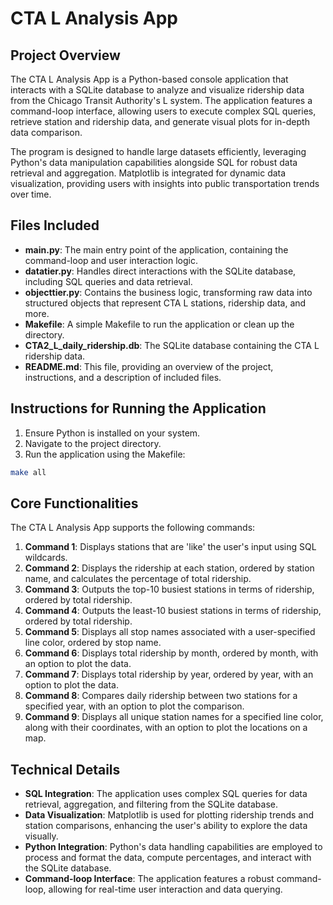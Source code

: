 # CTA L Analysis App

## Project Overview

The CTA L Analysis App is a Python-based console application that interacts with a SQLite database to analyze and visualize ridership data from the Chicago Transit Authority's L system. The application features a command-loop interface, allowing users to execute complex SQL queries, retrieve station and ridership data, and generate visual plots for in-depth data comparison.

The program is designed to handle large datasets efficiently, leveraging Python's data manipulation capabilities alongside SQL for robust data retrieval and aggregation. Matplotlib is integrated for dynamic data visualization, providing users with insights into public transportation trends over time.

## Files Included

- **main.py**: The main entry point of the application, containing the command-loop and user interaction logic.
- **datatier.py**: Handles direct interactions with the SQLite database, including SQL queries and data retrieval.
- **objecttier.py**: Contains the business logic, transforming raw data into structured objects that represent CTA L stations, ridership data, and more.
- **Makefile**: A simple Makefile to run the application or clean up the directory.
- **CTA2_L_daily_ridership.db**: The SQLite database containing the CTA L ridership data.
- **README.md**: This file, providing an overview of the project, instructions, and a description of included files.

## Instructions for Running the Application

1. Ensure Python is installed on your system.
2. Navigate to the project directory.
3. Run the application using the Makefile:
  ```bash
  make all
  ```

## Core Functionalities

The CTA L Analysis App supports the following commands:

1. **Command 1**: Displays stations that are 'like' the user's input using SQL wildcards.
2. **Command 2**: Displays the ridership at each station, ordered by station name, and calculates the percentage of total ridership.
3. **Command 3**: Outputs the top-10 busiest stations in terms of ridership, ordered by total ridership.
4. **Command 4**: Outputs the least-10 busiest stations in terms of ridership, ordered by total ridership.
5. **Command 5**: Displays all stop names associated with a user-specified line color, ordered by stop name.
6. **Command 6**: Displays total ridership by month, ordered by month, with an option to plot the data.
7. **Command 7**: Displays total ridership by year, ordered by year, with an option to plot the data.
8. **Command 8**: Compares daily ridership between two stations for a specified year, with an option to plot the comparison.
9. **Command 9**: Displays all unique station names for a specified line color, along with their coordinates, with an option to plot the locations on a map.

## Technical Details

- **SQL Integration**: The application uses complex SQL queries for data retrieval, aggregation, and filtering from the SQLite database.
- **Data Visualization**: Matplotlib is used for plotting ridership trends and station comparisons, enhancing the user's ability to explore the data visually.
- **Python Integration**: Python's data handling capabilities are employed to process and format the data, compute percentages, and interact with the SQLite database.
- **Command-loop Interface**: The application features a robust command-loop, allowing for real-time user interaction and data querying.

